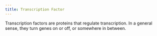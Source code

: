 ```yaml
---
title: Transcription Factor
---
```


Transcription factors are proteins that regulate transcription. In a general
sense, they turn genes on or off, or somewhere in between.
